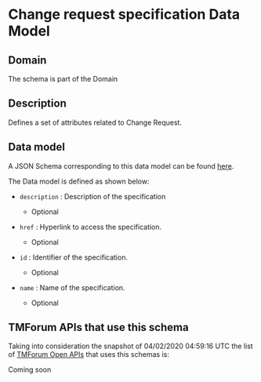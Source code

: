 # Change request specification Data Model

## Domain

The  schema is part of the  Domain

## Description

Defines a set of attributes related to Change Request.

## Data model

A JSON Schema corresponding to this data model can be found
[here](https://github.com/tmforum-rand/schemas/blob/candidates/Common/ChangeRequestSpecification.schema.json).

The Data model is defined as shown below:

- `description` : Description of the specification

  - Optional


- `href` : Hyperlink to access the specification.

  - Optional


- `id` : Identifier of the specification.

  - Optional


- `name` : Name of the specification.

  - Optional






## TMForum APIs that use this schema

Taking into consideration the snapshot of 04/02/2020 04:59:16 UTC the list of [TMForum Open APIs](https://www.tmforum.org/open-apis/) that uses this schemas is:

Coming soon